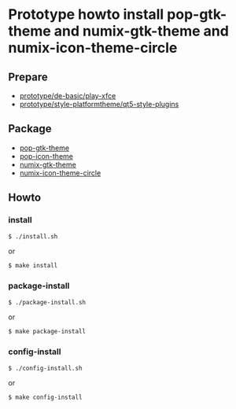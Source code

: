 
# Prototype howto install pop-gtk-theme and numix-gtk-theme and numix-icon-theme-circle


## Prepare

* [prototype/de-basic/play-xfce](../../../de-basic/play-xfce)
* [prototype/style-platformtheme/qt5-style-plugins](../../../style-platformtheme/qt5-style-plugins)


## Package

* [pop-gtk-theme](https://packages.ubuntu.com/focal/pop-gtk-theme)
* [pop-icon-theme](https://packages.ubuntu.com/focal/pop-icon-theme)
* [numix-gtk-theme](https://packages.ubuntu.com/focal/numix-gtk-theme)
* [numix-icon-theme-circle](https://packages.ubuntu.com/focal/numix-icon-theme-circle)


## Howto

### install

``` sh
$ ./install.sh
```

or

``` sh
$ make install
```


### package-install

``` sh
$ ./package-install.sh
```

or

``` sh
$ make package-install
```


### config-install

``` sh
$ ./config-install.sh
```

or

``` sh
$ make config-install
```
